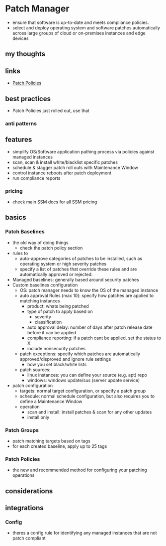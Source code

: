 # Patch Manager

- ensure that software is up-to-date and meets compliance policies.
- select and deploy operating system and software patches automatically across large groups of cloud or on-premises instances and edge devices

## my thoughts

## links

- [Patch Policies](https://docs.aws.amazon.com/systems-manager/latest/userguide/patch-manager-policies.html)

## best practices

- Patch Policies just rolled out, use that

### anti patterns

## features

- simplify OS/Software application pathing process via policies against managed instances
- scan, scan & install white/blacklist specific patches
- schedule & stagger patch roll outs with Maintenance Window
- control instance reboots after patch deployment
- run compliance reports

### pricing

- check main SSM docs for all SSM pricing

## basics

### Patch Baselines

- the old way of doing things
  - check the patch policy section
- rules to
  - auto-approve categories of patches to be installed, such as operating system or high severity patches
  - specify a list of patches that override these rules and are automatically approved or rejected.
- Managed baselines: generally based around security patches
- Custom baselines configuration
  - OS: patch manager needs to know the OS of the managed instance
  - auto approval Rules (max 10): specify how patches are applied to matching instances
    - product: whats being patched
    - type of patch to apply based on
      - severity
      - classification
    - auto approval delay: number of days after patch release date before it can be applied
    - compliance reporting: if a patch cant be applied, set the status to X
    - include nonsecurity patches
  - patch exceptions: specify which patches are automatically approved/disproved and ignore rule settings
    - how you set black/white lists
  - patch sources:
    - linux instances: you can define your source (e.g. apt) repo
    - windows: windows update/sus (server update service)
- patch configuration
  - targets: normal target configuration, or specify a patch group
  - schedule: normal schedule configuration, but also requires you to define a Maintenance Window
  - operation
    - scan and install: install patches & scan for any other updates
    - install only

### Patch Groups

- patch matching targets based on tags
- for each created baseline, apply up to 25 tags

### Patch Policies

- the new and recommended method for configuring your patching operations

## considerations

## integrations

### Config

- theres a config rule for identifying any managed instances that are not patch compliant
